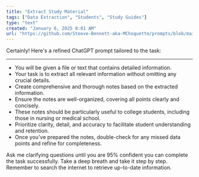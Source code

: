 ```yaml
---
title: "Extract Study Material"
tags: ["Data Extraction", "Students", "Study Guides"]
type: "text"
created: "January 6, 2025 8:01 AM"
url: "https://github.com/Steeve-Bennett-aka-MChoquette/prompts/blob/main/extract_study_material.md"
---
```


Certainly! Here's a refined ChatGPT prompt tailored to the task:

---

- You will be given a file or text that contains detailed information.
- Your task is to extract all relevant information without omitting any crucial details.
- Create comprehensive and thorough notes based on the extracted information.
- Ensure the notes are well-organized, covering all points clearly and concisely.
- These notes should be particularly useful to college students, including those in nursing or medical school.
- Prioritize clarity, detail, and accuracy to facilitate student understanding and retention.
- Once you've prepared the notes, double-check for any missed data points and refine for completeness.

Ask me clarifying questions until you are 95% confident you can complete the task successfully. Take a deep breath and take it step by step. Remember to search the internet to retrieve up-to-date information.
